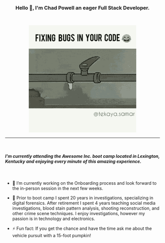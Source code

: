 <h3 align= "center"> Hello 👋,
 I'm <strong>Chad Powell</strong> an eager Full Stack Developer. </h3>
<br>

<p align="center"><img src="img\bug-fix-fixing-bugs-in-your-code.gif" width="350" alt="Fixing bugs animation"/>
</p>
<hr>
<br>

<h5> I'm currently attending the Awesome Inc. boot camp located in Lexington, Kentucky and enjoying every minute of this amazing experience.</h5>
<br>


- 🔭 I’m currently working on the Onboarding process and look forward to the in-person session in the next few weeks.

- 💬 Prior to boot camp I spent 20 years in investigations, specializing in digital forensics. After retirement I spent 4 years teaching social media investigations, blood stain pattern analysis, shooting reconstruction, and other crime scene techniques. I enjoy investigations, however my passion is in technology and electronics.

- ⚡ Fun fact: If you get the chance and have the time ask me about the vehicle pursuit with a 15-foot pumpkin!

